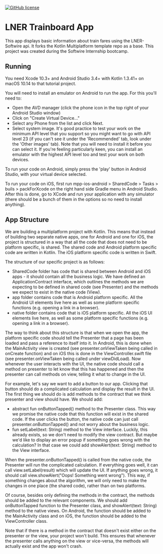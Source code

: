 [![GitHub license](https://img.shields.io/badge/license-Apache%20License%202.0-blue.svg?style=flat)](https://www.apache.org/licenses/LICENSE-2.0)

# LNER Trainboard App

This app displays basic information about train fares using the LNER-Softwire api. It forks the Kotlin Multiplatform template repo as a base. This project was created during the Softwire Internship bootcamp.


## Running

You need Xcode 10.3+ and Android Studio 3.4+ with Kotlin 1.3.41+ on macOS 10.14 to that tutorial project.

You will need to install an emulator on Android to run the app. For this you'll need to:
- Open the AVD manager (click the phone icon in the top right of your Android Studio window)
- Click on "Create Virtual Device..."
- Select any Phone from the list and click Next.
- Select system image. It's good practice to test your work on the minimum API level that you support so you might want to go with API level 23 (if you can't see it under the 'Recommended' tab, look under the 'Other images' tab). Note that you will need to install it before you can select it. If you're feeling particularly keen, you can install an emulator with the highest API level too and test your work on both devices.

To run your code on Android, simply press the 'play' button in Android Studio, with your virtual device selected.

To run your code on iOS, first run mpp-ios-android > SharedCode > Tasks > buils > packForXcode on the right hand side Gradle menu in Android Studio. After this is done, go to XCode and run your application with any simulator (there should be a bunch of them in the options so no need to install anything).

## App Structure

We are building a multiplatform project with Kotlin. This means that instead of building two separate native apps, one for Android and one for iOS, the project is structured in a way that all the code that does not need to be platform specific, is shared. The shared code and Android platform specific code are written in Kotlin. The iOS platform specific code is written in Swift.

The structure of our specific project is as follows:

- SharedCode folder has code that is shared between Android and iOS apps - it should contain all the business logic. We have defined an ApplicationContract interface, which outlines the methods we are expecting to be defined in shared code (see Presenter) and the methods we expect to exist in the native code (View).
- app folder contains code that is Android platform specific. All the Android UI elements live here as well as some platform specific functions (e.g. opening a link in a browser).
- native folder contains code that is iOS platform specific. All the iOS UI elements live here, as well as some platform specific functions (e.g. opening a link in a browser).

The way to think about this structure is that when we open the app, the platform specific code should tell the Presenter that a page has been loaded and pass a reference to itself into it. In Android, this is done when the MainActivity view is created (see presenter.onViewTaken being called in onCreate function) and on iOS this is done in the ViewController.swift file (see presenter.onViewTaken being called under viewDidLoad). Now whenever the user interacts with the UI, the native code should call a method on presenter to let know that this has happened and then the presenter can call methods on view, telling it what to change in the UI.

For example, let's say we want to add a button to our app. Clicking that button should do a complicated calculation and display the result in the UI. The first thing we should do is add methods to the contract that we think presenter and view should have. We should add:

- abstract fun onButtonTapped() method to the Presenter class. This way we promise the native code that this function will exist in the shared code. If the user clicks the button, the native code can just call presenter.onButtonTapped() and not worry about the business logic.
- fun setLabel(text: String) method to the View interface. Luckily, this already exists, so we don't need to modify the view contract. But maybe we'd like to display an error popup if something goes wrong with the calculation? In that case we could add showAlert(text: String) method to the View interface.

When the presenter.onButtonTapped() is called from the native code, the Presenter will run the complicated calculation. If everything goes well, it can call view.setLabel(result) which will update the UI. If anything goes wrong, it should call view.showAlert("Oops! Something went wrong"). This way, if something changes about the algorithm, we will only need to make the changes in one place (the shared code), rather than on two platforms.

Of course, besides only defining the methods in the contract, the methods should be added to the relevant components. We should add onButtonTapped function to the Presenter class, and showAlert(text: String) method to the native views. On Android, the function should be added to the MainActivity class and on iOS, the function should be added to the ViewController class.

Note that if there is a method in the contract that doesn't exist either on the presenter or the view, your project won't build. This ensures that whenever the presenter calls anything on the view or vice-versa, the methods will actually exist and the app won't crash.

